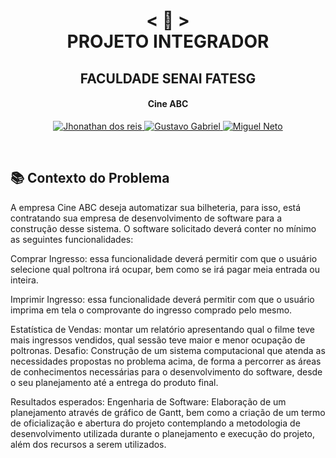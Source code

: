 <h1 align="center">
    < 📜 > <br>
PROJETO INTEGRADOR
</h1>
    <h2 align="center">
    FACULDADE SENAI FATESG
    </h2>
<h4 align="center">
Cine ABC
</h4>

<p align="center">
  <a href="https://github.com/Jhonathanreis">
    <img alt="Jhonathan dos reis" src="https://img.shields.io/badge/Jhonathan dos reis-P.I-blue">
  </a>
    <a href="https://github.com/Gustavo-404">
    <img alt="Gustavo Gabriel" src="https://img.shields.io/badge/Gustavo Gabriel-P.I-green">
  </a>
    <a href="https://github.com/MiguellNeto">
    <img alt="Miguel Neto" src="https://img.shields.io/badge/Miguel Neto-P.I-red">
  </a>
</p>
<br>

## 📚 Contexto do Problema

A empresa Cine ABC deseja automatizar sua bilheteria, para isso, está contratando sua empresa de desenvolvimento de software para a construção desse sistema. O software solicitado deverá conter no mínimo as seguintes funcionalidades:

Comprar Ingresso: essa funcionalidade deverá permitir com que o usuário selecione qual poltrona irá ocupar, bem como se irá pagar meia entrada ou inteira.

Imprimir Ingresso: essa funcionalidade deverá permitir com que o usuário imprima em tela o comprovante do ingresso comprado pelo mesmo.

Estatística de Vendas: montar um relatório apresentando qual o filme teve mais ingressos vendidos, qual sessão teve maior e menor ocupação de poltronas. Desafio: Construção de um sistema computacional que atenda as necessidades propostas no problema acima, de forma a percorrer as áreas de conhecimentos necessárias para o desenvolvimento do software, desde o seu planejamento até a entrega do produto final.

Resultados esperados:
Engenharia de Software:
Elaboração de um planejamento através de gráfico de Gantt, bem como a criação de um termo de oficialização e abertura do projeto contemplando a metodologia de desenvolvimento utilizada durante o planejamento e execução do projeto, além dos recursos a serem utilizados.
